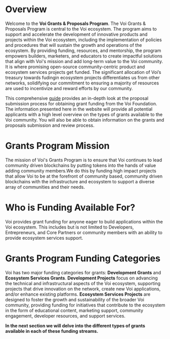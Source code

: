 # Overview

Welcome to the **Voi Grants & Proposals Program**. The Voi Grants & Proposals Program is central to the Voi ecosystem. The program aims to support and accelerate the development of innovative products and projects within the Voi ecosystem, including the implementation of policies and procedures that will sustain the growth and operations of the ecosystem. By providing funding, resources, and mentorship, the program empowers builders, marketers, and educators to create impactful solutions that align with Voi's mission and add long-term value to the Voi community. It is where promising open-source community-centric product and ecosystem services projects get funded. The significant allocation of Voi’s treasury towards fudingin ecosystem projects  differentiates us from other networks, solidifying our commitment to ensuring a majority of resources are used to incentivize and reward efforts by our community. 

This comprehensive [guide](https://docs.google.com/document/d/1rgZcpBtZY0rwq3W6-omnRjIGg54T8G3w1xjA_2usg84/edit) provides an in-depth look at the proposal submission process for obtaining grant funding from the Voi Foundation. The information presented here in the website will provide all potential applicants with a high level overview on the types of grants available to the Voi community. You will also be able to obtain information on the grants and proposals submission and review process.  

# Grants Program Mission

The mission of Voi's Grants Program is to ensure that Voi continues to lead community driven blockchains by putting tokens into the hands of value adding community members.We do this by funding high impact projects that allow Voi to be at the forefront of community based, community driven blockchains with the infrastructure and ecosystem to support a diverse array of communities and their needs. 


# Who is Funding Available For? 

Voi provides grant funding for anyone eager to build applications within the Voi ecosystem. This includes but is not limited to Developers, Entrepreneurs, and Core Partners or community members with an ability to provide ecosystem services support. 


# Grants Program Funding Categories 

Voi has two major funding categories for grants: **Development Grants** and **Ecosystem Services Grants**. **Development Projects** focus on advancing the technical and infrastructural aspects of the Voi ecosystem, supporting projects that drive innovation on the network, create new Voi applications, and/or enhance existing platforms. **Ecosystem Services Projects** are designed to foster the growth and sustainability of the broader Voi community, providing funding for initiatives that contribute to the ecosystem in the form of educational content, marketing support, community engagement, developer resources, and support services.

**In the next section we will delve into the different types of grants available in each of these funding streams.**





